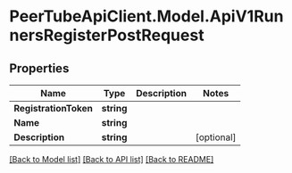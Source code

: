 # PeerTubeApiClient.Model.ApiV1RunnersRegisterPostRequest

## Properties

Name | Type | Description | Notes
------------ | ------------- | ------------- | -------------
**RegistrationToken** | **string** |  | 
**Name** | **string** |  | 
**Description** | **string** |  | [optional] 

[[Back to Model list]](../README.md#documentation-for-models) [[Back to API list]](../README.md#documentation-for-api-endpoints) [[Back to README]](../README.md)

